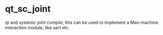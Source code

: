 # qt_sc_joint
qt and systemc joint compile, this can be used to implement a Man-machine interaction module, like uart etc.
